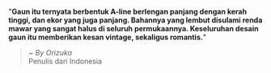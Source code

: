 "**Gaun itu ternyata berbentuk A-line berlengan panjang dengan kerah tinggi, dan ekor yang juga panjang. Bahannya yang lembut disulami renda mawar yang sangat halus di seluruh permukaannya. Keseluruhan desain gaun itu memberikan kesan vintage, sekaligus romantis.**"

> ~ _By Orizuka_  
Penulis dari Indonesia
